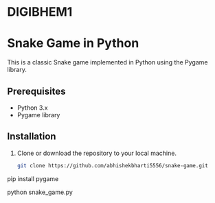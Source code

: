 # DIGIBHEM1
# Snake Game in Python

This is a classic Snake game implemented in Python using the Pygame library.

## Prerequisites

- Python 3.x
- Pygame library

## Installation

1. Clone or download the repository to your local machine.

   ```bash
   git clone https://github.com/abhishekbharti5556/snake-game.git
pip install pygame

python snake_game.py
